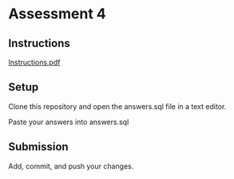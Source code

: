 # Assessment 4

## Instructions
[Instructions.pdf](Instructions.pdf)

## Setup
Clone this repository and open the answers.sql file in a text editor.

Paste your answers into answers.sql

## Submission
Add, commit, and push your changes.
